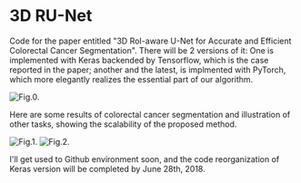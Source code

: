 # 3D RU-Net

Code for the paper entitled "3D RoI-aware U-Net for Accurate and Efficient Colorectal Cancer Segmentation".
There will be 2 versions of it: One is implemented with Keras backended by Tensorflow, which is the case reported in the paper; another and the latest, is implmented with PyTorch, which more elegantly realizes the essential part of our algorithm.

![Fig.0.](https://github.com/huangyjhust/3D-RU-Net/blob/master/Materials/R-UNet.png)

Here are some results of colorectal cancer segmentation and illustration of other tasks, showing the scalability of the proposed method.

![Fig.1.](https://github.com/huangyjhust/3D-RU-Net/blob/master/Results/Results2.png)
![Fig.2.](https://github.com/huangyjhust/3D-RU-Net/blob/master/Results/Results1.png)


I'll get used to Github environment soon, and the code reorganization of Keras version will be completed by June 28th, 2018.
